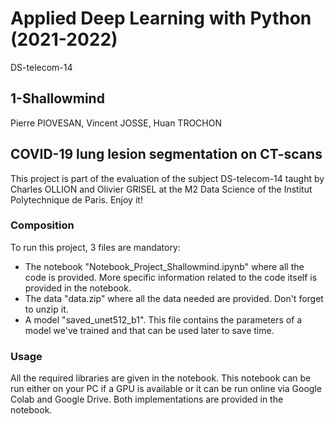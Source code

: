 # Applied Deep Learning with Python (2021-2022)
DS-telecom-14

## 1-Shallowmind
Pierre PIOVESAN, Vincent JOSSE, Huan TROCHON

## COVID-19 lung lesion segmentation on CT-scans
This project is part of the evaluation of the subject DS-telecom-14 taught by Charles OLLION and Olivier GRISEL at the M2 Data Science of the Institut Polytechnique de Paris.
Enjoy it!

### Composition
To run this project, 3 files are mandatory:

- The notebook "Notebook_Project_Shallowmind.ipynb" where all the code is provided. More specific information related to the code itself is provided in the notebook.
- The data "data.zip" where all the data needed are provided. Don't forget to unzip it.
- A model "saved_unet512_b1". This file contains the parameters of a model we've trained and that can be used later to save time.

### Usage
All the required libraries are given in the notebook.
This notebook can be run either on your PC if a GPU is available or it can be run online via Google Colab and Google Drive. Both implementations are provided in the notebook.
